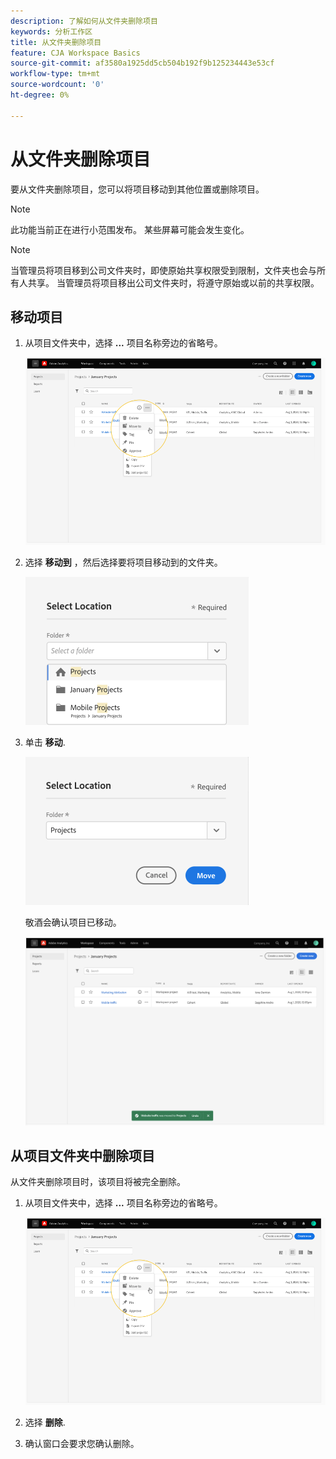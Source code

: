 ```yaml
---
description: 了解如何从文件夹删除项目
keywords: 分析工作区
title: 从文件夹删除项目
feature: CJA Workspace Basics
source-git-commit: af3580a1925dd5cb504b192f9b125234443e53cf
workflow-type: tm+mt
source-wordcount: '0'
ht-degree: 0%

---
```



# 从文件夹删除项目

要从文件夹删除项目，您可以将项目移动到其他位置或删除项目。

>[!NOTE]
>
>此功能当前正在进行小范围发布。 某些屏幕可能会发生变化。

>[!NOTE]
>
>当管理员将项目移到公司文件夹时，即使原始共享权限受到限制，文件夹也会与所有人共享。 当管理员将项目移出公司文件夹时，将遵守原始或以前的共享权限。

## 移动项目

1. 从项目文件夹中，选择 **...** 项目名称旁边的省略号。

   ![](/help/analysis-workspace/build-workspace-project/assets/move1.png)

1. 选择 **移动到** ，然后选择要将项目移动到的文件夹。

   ![](/help/analysis-workspace/build-workspace-project/assets/move-select-location.png)

1. 单击 **移动**.

   ![](/help/analysis-workspace/build-workspace-project/assets/move-click-move.png)

   敬酒会确认项目已移动。

   ![](/help/analysis-workspace/build-workspace-project/assets/move-project-moved.png)

## 从项目文件夹中删除项目

从文件夹删除项目时，该项目将被完全删除。

1. 从项目文件夹中，选择 **...** 项目名称旁边的省略号。

   ![](/help/analysis-workspace/build-workspace-project/assets/move1.png)

1. 选择 **删除**.

1. 确认窗口会要求您确认删除。
